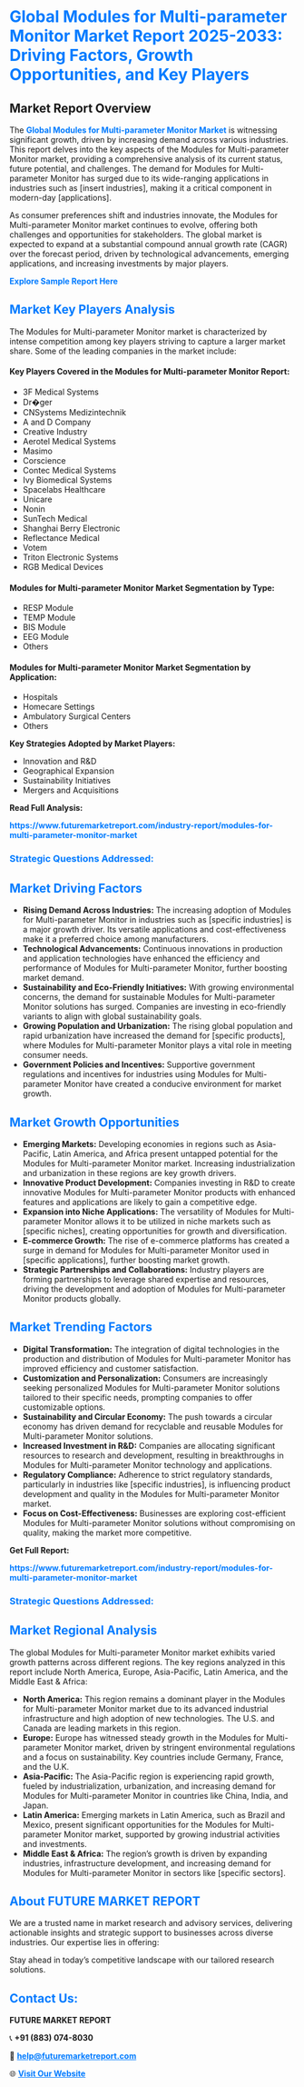 <h1 style="color: #007BFF;">Global Modules for Multi-parameter Monitor Market Report 2025-2033: Driving Factors, Growth Opportunities, and Key Players</h1>

<section id="overview">
<h2>Market Report Overview</h2>
<p>The <a href="https://www.futuremarketreport.com/industry-report/modules-for-multi-parameter-monitor-market" style="color: #007BFF; text-decoration: none;"><strong>Global Modules for Multi-parameter Monitor Market</strong></a> is witnessing significant growth, driven by increasing demand across various industries. This report delves into the key aspects of the Modules for Multi-parameter Monitor market, providing a comprehensive analysis of its current status, future potential, and challenges. The demand for Modules for Multi-parameter Monitor has surged due to its wide-ranging applications in industries such as [insert industries], making it a critical component in modern-day [applications].</p>
<p>As consumer preferences shift and industries innovate, the Modules for Multi-parameter Monitor market continues to evolve, offering both challenges and opportunities for stakeholders. The global market is expected to expand at a substantial compound annual growth rate (CAGR) over the forecast period, driven by technological advancements, emerging applications, and increasing investments by major players.</p>
</section>

<section id="overview">
<p><a href="https://www.futuremarketreport.com/request-sample/reportId=78768" style="color: #007BFF; text-decoration: none;"><strong>Explore Sample Report Here</strong></a></p>
</section>

<section id="key-players">
<h2 style="color: #007BFF;">Market Key Players Analysis</h2>
<p>The Modules for Multi-parameter Monitor market is characterized by intense competition among key players striving to capture a larger market share. Some of the leading companies in the market include:</p>
<h4>Key Players Covered in the Modules for Multi-parameter Monitor Report:</h4>
<ul><li>3F Medical Systems</li><li>Dr�ger</li><li>CNSystems Medizintechnik</li><li>A and D Company</li><li>Creative Industry</li><li>Aerotel Medical Systems</li><li>Masimo</li><li>Corscience</li><li>Contec Medical Systems</li><li>Ivy Biomedical Systems</li><li>Spacelabs Healthcare</li><li>Unicare</li><li>Nonin</li><li>SunTech Medical</li><li>Shanghai Berry Electronic</li><li>Reflectance Medical</li><li>Votem</li><li>Triton Electronic Systems</li><li>RGB Medical Devices</li></ul>
<h4>Modules for Multi-parameter Monitor Market Segmentation by Type:</h4>
<ul><li>RESP Module</li><li>TEMP Module</li><li>BIS Module</li><li>EEG Module</li><li>Others</li></ul>

<h4>Modules for Multi-parameter Monitor Market Segmentation by Application:</h4>
<ul><li>Hospitals</li><li>Homecare Settings</li><li>Ambulatory Surgical Centers</li><li>Others</li></ul>
<p><strong>Key Strategies Adopted by Market Players:</strong></p>
<ul>
<li>Innovation and R&D</li>
<li>Geographical Expansion</li>
<li>Sustainability Initiatives</li>
<li>Mergers and Acquisitions</li>
</ul>
</section>

<section>
<p><strong>Read Full Analysis: </strong></p><a href="https://www.futuremarketreport.com/industry-report/modules-for-multi-parameter-monitor-market" style="color: #007BFF; text-decoration: none;"><strong>https://www.futuremarketreport.com/industry-report/modules-for-multi-parameter-monitor-market</strong></a>
<h3 style="color: #007BFF;">Strategic Questions Addressed:</h3>
</section>

<section id="driving-factors">
<h2 style="color: #007BFF;">Market Driving Factors</h2>
<ul>
<li><strong>Rising Demand Across Industries:</strong> The increasing adoption of Modules for Multi-parameter Monitor in industries such as [specific industries] is a major growth driver. Its versatile applications and cost-effectiveness make it a preferred choice among manufacturers.</li>
<li><strong>Technological Advancements:</strong> Continuous innovations in production and application technologies have enhanced the efficiency and performance of Modules for Multi-parameter Monitor, further boosting market demand.</li>
<li><strong>Sustainability and Eco-Friendly Initiatives:</strong> With growing environmental concerns, the demand for sustainable Modules for Multi-parameter Monitor solutions has surged. Companies are investing in eco-friendly variants to align with global sustainability goals.</li>
<li><strong>Growing Population and Urbanization:</strong> The rising global population and rapid urbanization have increased the demand for [specific products], where Modules for Multi-parameter Monitor plays a vital role in meeting consumer needs.</li>
<li><strong>Government Policies and Incentives:</strong> Supportive government regulations and incentives for industries using Modules for Multi-parameter Monitor have created a conducive environment for market growth.</li>
</ul>
</section>

<section id="growth-opportunities">
<h2 style="color: #007BFF;">Market Growth Opportunities</h2>
<ul>
<li><strong>Emerging Markets:</strong> Developing economies in regions such as Asia-Pacific, Latin America, and Africa present untapped potential for the Modules for Multi-parameter Monitor market. Increasing industrialization and urbanization in these regions are key growth drivers.</li>
<li><strong>Innovative Product Development:</strong> Companies investing in R&D to create innovative Modules for Multi-parameter Monitor products with enhanced features and applications are likely to gain a competitive edge.</li>
<li><strong>Expansion into Niche Applications:</strong> The versatility of Modules for Multi-parameter Monitor allows it to be utilized in niche markets such as [specific niches], creating opportunities for growth and diversification.</li>
<li><strong>E-commerce Growth:</strong> The rise of e-commerce platforms has created a surge in demand for Modules for Multi-parameter Monitor used in [specific applications], further boosting market growth.</li>
<li><strong>Strategic Partnerships and Collaborations:</strong> Industry players are forming partnerships to leverage shared expertise and resources, driving the development and adoption of Modules for Multi-parameter Monitor products globally.</li>
</ul>
</section>

<section id="trending-factors">
<h2 style="color: #007BFF;">Market Trending Factors</h2>
<ul>
<li><strong>Digital Transformation:</strong> The integration of digital technologies in the production and distribution of Modules for Multi-parameter Monitor has improved efficiency and customer satisfaction.</li>
<li><strong>Customization and Personalization:</strong> Consumers are increasingly seeking personalized Modules for Multi-parameter Monitor solutions tailored to their specific needs, prompting companies to offer customizable options.</li>
<li><strong>Sustainability and Circular Economy:</strong> The push towards a circular economy has driven demand for recyclable and reusable Modules for Multi-parameter Monitor solutions.</li>
<li><strong>Increased Investment in R&D:</strong> Companies are allocating significant resources to research and development, resulting in breakthroughs in Modules for Multi-parameter Monitor technology and applications.</li>
<li><strong>Regulatory Compliance:</strong> Adherence to strict regulatory standards, particularly in industries like [specific industries], is influencing product development and quality in the Modules for Multi-parameter Monitor market.</li>
<li><strong>Focus on Cost-Effectiveness:</strong> Businesses are exploring cost-efficient Modules for Multi-parameter Monitor solutions without compromising on quality, making the market more competitive.</li>
</ul>
</section>

<section>
<p><strong>Get Full Report: </strong></p><a href="https://www.futuremarketreport.com/industry-report/modules-for-multi-parameter-monitor-market" style="color: #007BFF; text-decoration: none;"><strong>https://www.futuremarketreport.com/industry-report/modules-for-multi-parameter-monitor-market</strong></a>
<h3 style="color: #007BFF;">Strategic Questions Addressed:</h3>
</section>


<section id="regional-analysis">
<h2 style="color: #007BFF;">Market Regional Analysis</h2>
<p>The global Modules for Multi-parameter Monitor market exhibits varied growth patterns across different regions. The key regions analyzed in this report include North America, Europe, Asia-Pacific, Latin America, and the Middle East & Africa:</p>
<ul>
<li><strong>North America:</strong> This region remains a dominant player in the Modules for Multi-parameter Monitor market due to its advanced industrial infrastructure and high adoption of new technologies. The U.S. and Canada are leading markets in this region.</li>
<li><strong>Europe:</strong> Europe has witnessed steady growth in the Modules for Multi-parameter Monitor market, driven by stringent environmental regulations and a focus on sustainability. Key countries include Germany, France, and the U.K.</li>
<li><strong>Asia-Pacific:</strong> The Asia-Pacific region is experiencing rapid growth, fueled by industrialization, urbanization, and increasing demand for Modules for Multi-parameter Monitor in countries like China, India, and Japan.</li>
<li><strong>Latin America:</strong> Emerging markets in Latin America, such as Brazil and Mexico, present significant opportunities for the Modules for Multi-parameter Monitor market, supported by growing industrial activities and investments.</li>
<li><strong>Middle East & Africa:</strong> The region’s growth is driven by expanding industries, infrastructure development, and increasing demand for Modules for Multi-parameter Monitor in sectors like [specific sectors].</li>
</ul>
</section>

<footer>
<h2 style="color: #007BFF;">About FUTURE MARKET REPORT</h2>
<p>We are a trusted name in market research and advisory services, delivering actionable insights and strategic support to businesses across diverse industries. Our expertise lies in offering:</p>

<p>Stay ahead in today’s competitive landscape with our tailored research solutions.</p>

<h2 style="color: #007BFF;">Contact Us:</h2>
<p><strong>FUTURE MARKET REPORT</strong></p>
<p>📞 <strong>+91 (883) 074-8030</strong></p>
<p>📧 <strong><a href="mailto:help@futuremarketreport.com" style="color: #007BFF;">help@futuremarketreport.com</a></strong></p>
<p>🌐 <strong><a href="https://www.futuremarketreport.com/" style="color: #007BFF;">Visit Our Website</a></strong></p>
</footer>